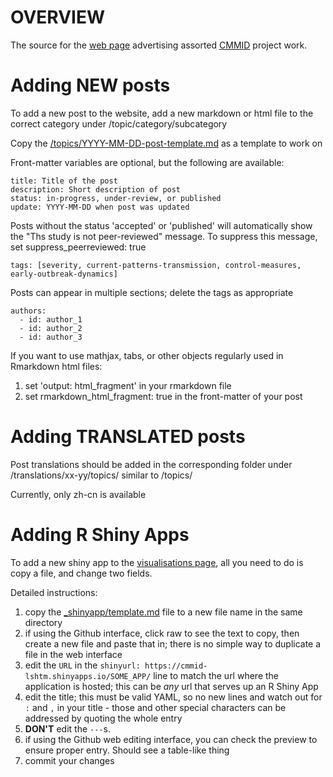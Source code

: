 # OVERVIEW

The source for the [web page](https://cmmid.github.io/) advertising assorted [CMMID](https://cmmid.lshtm.ac.uk/) project work.

# Adding NEW posts

To add a new post to the website, add a new markdown or html file to the correct category under /topic/category/subcategory

Copy the [/topics/YYYY-MM-DD-post-template.md](https://github.com/cmmid/cmmid.github.io/blob/master/topics/YYYY-MM-DD-post-template.md) as a template to work on

Front-matter variables are optional, but the following are available:

```
title: Title of the post
description: Short description of post
status: in-progress, under-review, or published
update: YYYY-MM-DD when post was updated
```

Posts without the status 'accepted' or 'published' will automatically show the "Ths study is not peer-reviewed" message.
To suppress this message, set suppress_peerreviewed: true

```
tags: [severity, current-patterns-transmission, control-measures, early-outbreak-dynamics]
```

Posts can appear in multiple sections; delete the tags as appropriate

```
authors:
  - id: author_1
  - id: author_2
  - id: author_3
```
  
If you want to use mathjax, tabs, or other objects regularly used in Rmarkdown html files:
 1. set 'output: html_fragment' in your rmarkdown file
 2. set rmarkdown_html_fragment: true in the front-matter of your post
 

# Adding TRANSLATED posts

Post translations should be added in the corresponding folder under /translations/xx-yy/topics/ similar to /topics/

Currently, only zh-cn is available
 

# Adding R Shiny Apps

To add a new shiny app to the [visualisations page](https://cmmid.github.io/visualisations.html), all you need to do is copy a file, and change two fields.

Detailed instructions:
 1. copy the [_shinyapp/template.md](https://github.com/cmmid/cmmid.github.io/blob/master/_shinyapp/template.md) file to a new file name in the same directory
 2. if using the Github interface, click raw to see the text to copy, then create a new file and paste that in; there is no simple way to duplicate a file in the web interface
 3. edit the `URL` in the `shinyurl: https://cmmid-lshtm.shinyapps.io/SOME_APP/` line to match the url where the application is hosted; this can be *any* url that serves up an R Shiny App
 4. edit the title; this must be valid YAML, so no new lines and watch out for `:` and `,` in your title - those and other special characters can be addressed by quoting the whole entry
 5. **DON'T** edit the `---`s.
 6. if using the Github web editing interface, you can check the preview to ensure proper entry. Should see a table-like thing
 7. commit your changes

